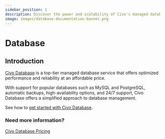 ```yaml
---
sidebar_position: 1
description: Discover the power and scalability of Civo's managed database service at an affordable price with our technical documentation. Learn everything you need to know by getting started today.
image: images/database-documentation-banner.png
---
```

# Database

## Introduction

[Civo Database](https://www.civo.com/databases) is a top-tier managed database service that offers optimized performance and reliability at an affordable price.

With support for popular databases such as MySQL and PostgreSQL, automatic backups, high-availability options, and 24/7 support, Civo Database offers a simplified approach to database management.

See how to [get started with Civo Database](getting-started.md).

### Need more information?

[Civo Database Pricing](https://www.civo.com/pricing#databases)